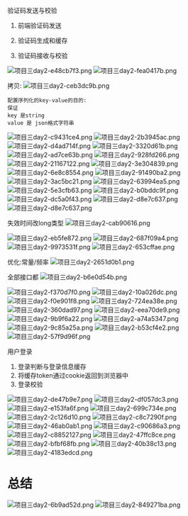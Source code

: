 验证码发送与校验
1. 前端验证码发送

2. 验证码生成和缓存

3. 验证码接收与校验

<img alt="项目三day2-e48cb7f3.png" src="assets/项目三day2-e48cb7f3.png" width="" height="" >

<img alt="项目三day2-fea0417b.png" src="assets/项目三day2-fea0417b.png" width="" height="" >

拷贝:
<img alt="项目三day2-ceb3dc9b.png" src="assets/项目三day2-ceb3dc9b.png" width="" height="" >
```
配置序列化的key-value的目的:
保证
key 是string
value 是 json格式字符串
```

<img alt="项目三day2-c9431ce4.png" src="assets/项目三day2-c9431ce4.png" width="" height="" >

<img alt="项目三day2-2b3945ac.png" src="assets/项目三day2-2b3945ac.png" width="" height="" >

<img alt="项目三day2-d4ad714f.png" src="assets/项目三day2-d4ad714f.png" width="" height="" >

<img alt="项目三day2-3320d61b.png" src="assets/项目三day2-3320d61b.png" width="" height="" >

<img alt="项目三day2-ad7ce63b.png" src="assets/项目三day2-ad7ce63b.png" width="" height="" >



<img alt="项目三day2-928fd266.png" src="assets/项目三day2-928fd266.png" width="" height="" >

<img alt="项目三day2-21167122.png" src="assets/项目三day2-21167122.png" width="" height="" >

<img alt="项目三day2-3e304839.png" src="assets/项目三day2-3e304839.png" width="" height="" >

<img alt="项目三day2-6e8c8554.png" src="assets/项目三day2-6e8c8554.png" width="" height="" >

<img alt="项目三day2-91490ba2.png" src="assets/项目三day2-91490ba2.png" width="" height="" >

<img alt="项目三day2-3ac5bc21.png" src="assets/项目三day2-3ac5bc21.png" width="" height="" >

<img alt="项目三day2-63994ea5.png" src="assets/项目三day2-63994ea5.png" width="" height="" >

<img alt="项目三day2-5e3cfb63.png" src="assets/项目三day2-5e3cfb63.png" width="" height="" >

<img alt="项目三day2-b0bddc9f.png" src="assets/项目三day2-b0bddc9f.png" width="" height="" >

<img alt="项目三day2-dc5a0f43.png" src="assets/项目三day2-dc5a0f43.png" width="" height="" >

<img alt="项目三day2-d8e7c637.png" src="assets/项目三day2-d8e7c637.png" width="" height="" >

<img alt="项目三day2-d8e7c637.png" src="assets/项目三day2-d8e7c637.png" width="" height="" >

失效时间改long类型
<img alt="项目三day2-cab90616.png" src="assets/项目三day2-cab90616.png" width="" height="" >

<img alt="项目三day2-eb5fe872.png" src="assets/项目三day2-eb5fe872.png" width="" height="" >

<img alt="项目三day2-687f09a4.png" src="assets/项目三day2-687f09a4.png" width="" height="" >

<img alt="项目三day2-9973531f.png" src="assets/项目三day2-9973531f.png" width="" height="" >

<img alt="项目三day2-653cffae.png" src="assets/项目三day2-653cffae.png" width="" height="" >

优化:常量/频率
<img alt="项目三day2-2651d0b1.png" src="assets/项目三day2-2651d0b1.png" width="" height="" >

全部接口都
<img alt="项目三day2-b6e0d54b.png" src="assets/项目三day2-b6e0d54b.png" width="" height="" >

<img alt="项目三day2-f370d7f0.png" src="assets/项目三day2-f370d7f0.png" width="" height="" >

<img alt="项目三day2-10a026dc.png" src="assets/项目三day2-10a026dc.png" width="" height="" >

<img alt="项目三day2-f0e901f8.png" src="assets/项目三day2-f0e901f8.png" width="" height="" >





<img alt="项目三day2-724ea38e.png" src="assets/项目三day2-724ea38e.png" width="" height="" >


<img alt="项目三day2-360dad97.png" src="assets/项目三day2-360dad97.png" width="" height="" >

<img alt="项目三day2-eea70de9.png" src="assets/项目三day2-eea70de9.png" width="" height="" >

<img alt="项目三day2-9b9f6a22.png" src="assets/项目三day2-9b9f6a22.png" width="" height="" >

<img alt="项目三day2-a74a5347.png" src="assets/项目三day2-a74a5347.png" width="" height="" >

<img alt="项目三day2-9c85a25a.png" src="assets/项目三day2-9c85a25a.png" width="" height="" >

<img alt="项目三day2-b53cf4e2.png" src="assets/项目三day2-b53cf4e2.png" width="" height="" >

<img alt="项目三day2-57f9d96f.png" src="assets/项目三day2-57f9d96f.png" width="" height="" >

用户登录
1. 登录判断与登录信息缓存
2. 将缓存token通过cookie返回到浏览器中
3. 登录校验


<img alt="项目三day2-de47b9e7.png" src="assets/项目三day2-de47b9e7.png" width="" height="" >

<img alt="项目三day2-df057dc3.png" src="assets/项目三day2-df057dc3.png" width="" height="" >

<img alt="项目三day2-e153fa6f.png" src="assets/项目三day2-e153fa6f.png" width="" height="" >

<img alt="项目三day2-699c734e.png" src="assets/项目三day2-699c734e.png" width="" height="" >

<img alt="项目三day2-2c126d10.png" src="assets/项目三day2-2c126d10.png" width="" height="" >





<img alt="项目三day2-c8c7290f.png" src="assets/项目三day2-c8c7290f.png" width="" height="" >

<img alt="项目三day2-46ab0ab1.png" src="assets/项目三day2-46ab0ab1.png" width="" height="" >

<img alt="项目三day2-c90686a3.png" src="assets/项目三day2-c90686a3.png" width="" height="" >

<img alt="项目三day2-c8852127.png" src="assets/项目三day2-c8852127.png" width="" height="" >

<img alt="项目三day2-47ffc8ce.png" src="assets/项目三day2-47ffc8ce.png" width="" height="" >

<img alt="项目三day2-bfbf68fb.png" src="assets/项目三day2-bfbf68fb.png" width="" height="" >

<img alt="项目三day2-40b38c13.png" src="assets/项目三day2-40b38c13.png" width="" height="" >

<img alt="项目三day2-4183edcd.png" src="assets/项目三day2-4183edcd.png" width="" height="" >


#  总结
<img alt="项目三day2-6b9ad52d.png" src="assets/项目三day2-6b9ad52d.png" width="" height="" >

<img alt="项目三day2-849271ba.png" src="assets/项目三day2-849271ba.png" width="" height="" >
